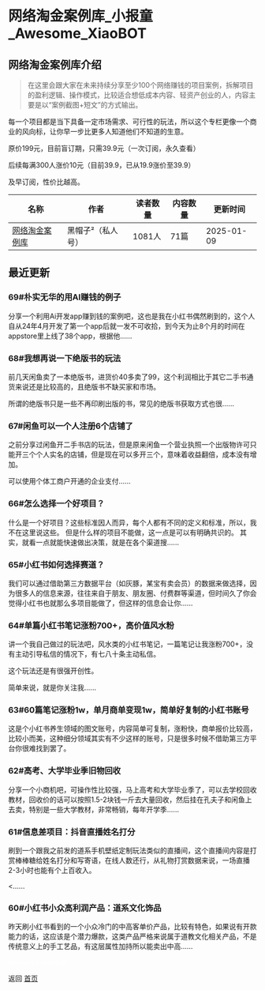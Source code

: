 # 网络淘金案例库_小报童_Awesome_XiaoBOT

## 网络淘金案例库介绍
> 在这里会跟大家在未来持续分享至少100个网络赚钱的项目案例，拆解项目的盈利逻辑、操作模式，比较适合想低成本内容、轻资产创业的人，内容主要是以“案例截图+短文”的方式输出。    
    
每一个项目都是当下具备一定市场需求、可行性的玩法，所以这个专栏更像一个商业的风向标，让你早一步比更多人知道他们不知道的生意。    
    
原价199元，目前盲订期，只需39.9元（一次订阅，永久查看）    
    
后续每满300人涨价10元（目前39.9，已从19.9涨价至39.9）    
    
及早订阅，性价比越高。  
  


|名称|作者|读者数量|内容数量|更新时间|
|---|---|---|---|---|
|[网络淘金案例库](https://xiaobot.net/p/888?refer=0b133df9-27dc-423b-8101-639049001c13)|黑帽子²（私人号）|1081人|71篇|2025-01-09|

## 最近更新
### 69#朴实无华的用AI赚钱的例子

分享一个利用Ai开发app赚到钱的案例吧，这也是我在小红书偶然刷到的，这个人自从24年4月开发了第一个app后就一发不可收拾，到今天为止8个月的时间在appstore里上线了38个app，根据他......

### 68#我想再说一下绝版书的玩法

前几天闲鱼卖了一本绝版书，进货价40多卖了99，这个利润相比于其它二手书通货来说还是比较高的，且绝版书不缺买家和市场。

所谓的绝版书只是一些不再印刷出版的书，常见的绝版书获取方式也很......

### 67#闲鱼可以一个人注册6个店铺了

之前分享过闲鱼开二手书店的玩法，但是原来闲鱼一个营业执照一个出版物许可只能开三个个人实名的店铺，但是现在可以多开三个，意味着收益翻倍，成本没有增加。

可以使用个体工商户开通的企业支付......

### 66#怎么选择一个好项目？

什么是一个好项目？这些标准因人而异，每个人都有不同的定义和标准，所以，我不在这里说这些。 但是什么样的项目不能做，这一点是可以有明确共识的。
其实，就看一点就能快速做出决策，就是在各个渠道搜......

### 65#小红书如何选择赛道？

我们可以通过借助第三方数据平台（如灰豚，某宝有卖会员）的数据来做选择，因为很多人的信息来源，往往来自于朋友、朋友圈、付费群等渠道，但时间久了你会觉得小红书也就那么多项目能做了，但这样的信息会让你......

### 64#单篇小红书笔记涨粉700+，高价值风水粉

讲一个我自己做过的玩法吧，风水类的小红书笔记，一篇笔记让我涨粉700+，没有主动引导私信的情况下，有七八十条主动私信。

这个玩法还是有很强开创性。

简单来说，就是你关注我......

### 63#60篇笔记涨粉1w，单月商单变现1w，简单好复制的小红书账号

这是个小红书养生领域的图文账号，内容简单可复制，涨粉快，商单报价比较高，比较小而美，这种细分领域其实有不少这样的账号，只是很多时候不借助第三方平台你很难找到罢了。

### 62#高考、大学毕业季旧物回收

分享一个小商机吧，可操作性比较强，马上高考和大学毕业季了，可以去学校回收教材，回收价的话可以按照1.5-2块钱一斤去大量回收，然后挂在孔夫子和闲鱼上去卖，特别是一些大学教材，非常畅销，每年开学季......

### 61#信息差项目：抖音直播姓名打分

刷到一个跟我之前发的道系手机壁纸定制玩法类似的直播间，这个直播间内容是打赏棒棒糖给姓名打分和写寄语，在线人数还行，从礼物打赏数据来说，一场直播2-3小时也能有个上百收入。

<......

### 60#小红书小众高利润产品：道系文化饰品

昨天刷小红书看到的一个小众冷门的中高客单价产品，比较有特色，如果说有开款能力的话，这应该是个潜力爆款，这类产品严格来说属于道教文化相关产品，不是传统意义上的手工艺品，有这层属性加持所以能卖出中高......


<a href="https://github.com/Reno9527/awesome-xiaobot" style="color: white; text-decoration: none;">awesome-xiaobot</a>

返回 [首页](../README.md)

